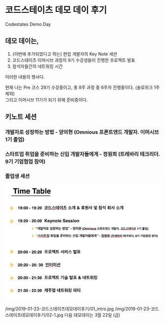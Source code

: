 # 코드스테이츠 데모 데이 후기
Codestates Demo Day  
  
## 데모 데이는,
1. (이번에 추가되었다고 하는) 현업 개발자의 Key Note 세션
2. 코드스테이츠 이머시브 과정의 9기 수강생들이 진행한 프로젝트 발표
3. 참석자들간의 네트워킹 시간

이러한 내용의 행사다.  
  
현재 나는 Pre 코스 29기 수강중이고, 총 8주 과정 중 6주차 진행중이다. (솔로위크 1주 제외)  
그리고 이머시브 11기가 되기 위해 준비중이다.

## 키노트 세션
### 개발자로 성장하는 방법 - 양의현 (Omnious 프론트엔드 개발자. 이머시브 1기 졸업)  

### 스타트업 취업을 준비하는 신입 개발자들에게 - 정원희 (트레바리 테크리더. 9기 기업협업 참여)  


### 졸업생 세션


<img src="../img/2019-01-23-코드스테이츠데모데이후기/timetable.png">

/img/2019-01-23-코드스테이츠데모데이후기/01_intro.jpg
/img/2019-01-23-코드스테이츠데모데이후기/02-1.jpg
다음 데모데이는 3월 22일 (금)